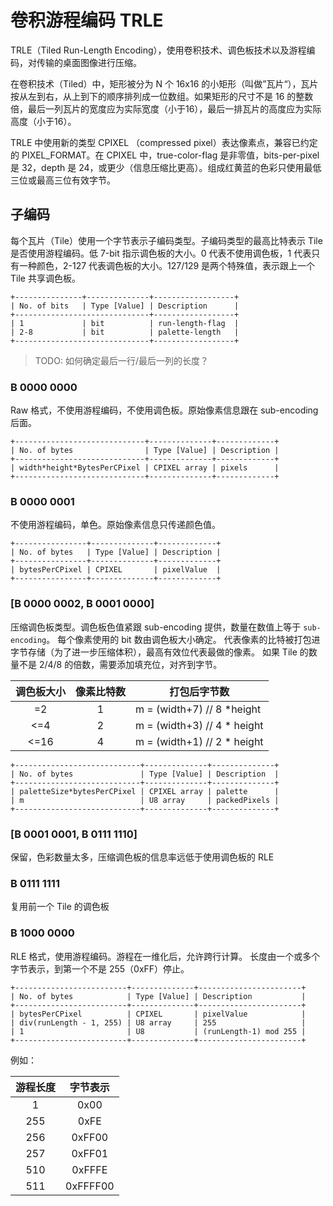 # 卷积游程编码 TRLE

TRLE（Tiled Run-Length Encoding），使用卷积技术、调色板技术以及游程编码，对传输的桌面图像进行压缩。

在卷积技术（Tiled）中，矩形被分为 N 个 16x16 的小矩形（叫做”瓦片“），瓦片按从左到右，从上到下的顺序排列成一位数组。如果矩形的尺寸不是 16 的整数倍，最后一列瓦片的宽度应为实际宽度（小于16），最后一排瓦片的高度应为实际高度（小于16）。

TRLE 中使用新的类型 CPIXEL （compressed pixel）表达像素点，兼容已约定的 PIXEL_FORMAT。在 CPIXEL 中，true-color-flag 是非零值，bits-per-pixel 是 32，depth 是 24，或更少（信息压缩比更高）。组成红黄蓝的色彩只使用最低三位或最高三位有效字节。

## 子编码

每个瓦片（Tile）使用一个字节表示子编码类型。子编码类型的最高比特表示 Tile 是否使用游程编码。低 7-bit 指示调色板的大小。0 代表不使用调色板，1 代表只有一种颜色，2-127 代表调色板的大小。127/129 是两个特殊值，表示跟上一个 Tile 共享调色板。

```
+---------------+--------------+------------------+
| No. of bits   | Type [Value] | Description      |
+------------------------------+------------------+
| 1             | bit          | run-length-flag  |
| 2-8           | bit          | palette-length   |
+------------------------------+------------------+
```

> TODO: 如何确定最后一行/最后一列的长度？

### B 0000 0000

Raw 格式，不使用游程编码，不使用调色板。原始像素信息跟在 sub-encoding 后面。

```
+-----------------------------+--------------+-------------+
| No. of bytes                | Type [Value] | Description |
+-----------------------------+--------------+-------------+
| width*height*BytesPerCPixel | CPIXEL array | pixels      |
+-----------------------------+--------------+-------------+
```

### B 0000 0001

不使用游程编码，单色。原始像素信息只传递颜色值。

```
+----------------+--------------+-------------+
| No. of bytes   | Type [Value] | Description |
+----------------+--------------+-------------+
| bytesPerCPixel | CPIXEL       | pixelValue  |
+----------------+--------------+-------------+
```

### [B 0000 0002, B 0001 0000]

压缩调色板类型。调色板色值紧跟 sub-encoding 提供，数量在数值上等于 `sub-encoding`。
每个像素使用的 bit 数由调色板大小确定。
代表像素的比特被打包进字节存储（为了进一步压缩体积），最高有效位代表最做的像素。
如果 Tile 的数量不是 2/4/8 的倍数，需要添加填充位，对齐到字节。

|调色板大小|像素比特数|打包后字节数|
|:---:|:---:|---|
|=2|1|m = (width+7) // 8 *height|
|<=4|2|m = (width+3) // 4 * height|
|<=16|4|m = (width+1) // 2 * height|

```
+----------------------------+--------------+--------------+
| No. of bytes               | Type [Value] | Description  |
+----------------------------+--------------+--------------+
| paletteSize*bytesPerCPixel | CPIXEL array | palette      |
| m                          | U8 array     | packedPixels |
+----------------------------+--------------+--------------+
```

### [B 0001 0001, B 0111 1110]

保留，色彩数量太多，压缩调色板的信息率远低于使用调色板的 RLE

### B 0111 1111

复用前一个 Tile 的调色板

### B 1000 0000

RLE 格式，使用游程编码。游程在一维化后，允许跨行计算。
长度由一个或多个字节表示，到第一个不是 255（0xFF）停止。

```
+-------------------------+--------------+-----------------------+
| No. of bytes            | Type [Value] | Description           |
+-------------------------+--------------+-----------------------+
| bytesPerCPixel          | CPIXEL       | pixelValue            |
| div(runLength - 1, 255) | U8 array     | 255                   |
| 1                       | U8           | (runLength-1) mod 255 |
+-------------------------+--------------+-----------------------+
```

例如：

|游程长度|字节表示|
|:---:|:---:|
|1|0x00|
|255|0xFE|
|256| 0xFF00|
|257|0xFF01|
|510|0xFFFE|
|511|0xFFFF00|
